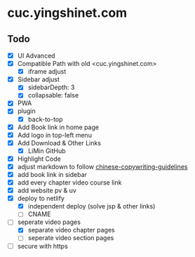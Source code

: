 # cuc.yingshinet.com

## Todo

- [x] UI Advanced
- [x] Compatible Path with old <cuc.yingshinet.com>
  - [x] iframe adjust
- [x] Sidebar adjust
  - [x] sidebarDepth: 3
  - [x] collapsable: false
- [x] PWA
- [x] plugin
  - [x] back-to-top
- [x] Add Book link in home page
- [x] Add logo in top-left menu
- [x] Add Download & Other Links
  - [x] LiMin GitHub
- [x] Highlight Code
- [x] adjust markdown to follow [chinese-copywriting-guidelines](https://github.com/sparanoid/chinese-copywriting-guidelines)
- [x] add book link in sidebar
- [x] add every chapter video course link
- [x] add website pv & uv
- [x] deploy to netlify
  - [x] independent deploy (solve jsp & other links)
  - [ ] CNAME
- [ ] seperate video pages
  - [x] separate video chapter pages
  - [ ] seperate video section pages
- [ ] secure with https
